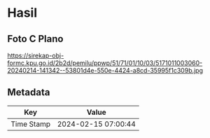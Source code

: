 # Hasil

## Foto C Plano

https://sirekap-obj-formc.kpu.go.id/2b2d/pemilu/ppwp/51/71/01/10/03/5171011003060-20240214-141342--53801d4e-550e-4424-a8cd-35995f1c309b.jpg


## Metadata

| Key        | Value               |
| ---------- | ------------------- |
| Time Stamp | 2024-02-15 07:00:44 |



